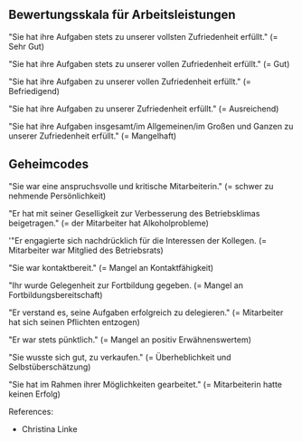 ## Bewertungsskala für Arbeitsleistungen
"Sie hat ihre Aufgaben stets zu unserer vollsten Zufriedenheit erfüllt."
(= Sehr Gut)

"Sie hat ihre Aufgaben stets zu unserer vollen Zufriedenheit erfüllt."
(= Gut)

"Sie hat ihre Aufgaben zu unserer vollen Zufriedenheit erfüllt."
(= Befriedigend)

"Sie hat ihre Aufgaben zu unserer Zufriedenheit erfüllt."
(= Ausreichend)

"Sie hat ihre Aufgaben insgesamt/im Allgemeinen/im Großen und Ganzen zu unserer Zufriedenheit erfüllt."
(= Mangelhaft)

## Geheimcodes
"Sie war eine anspruchsvolle und kritische Mitarbeiterin."
(= schwer zu nehmende Persönlichkeit)

"Er hat mit seiner Geselligkeit zur Verbesserung des Betriebsklimas beigetragen."
(= der Mitarbeiter hat Alkoholprobleme)

'"Er engagierte sich nachdrücklich für die Interessen der Kollegen.
(= Mitarbeiter war Mitglied des Betriebsrats)

"Sie war kontaktbereit."
(= Mangel an Kontaktfähigkeit)

"Ihr wurde Gelegenheit zur Fortbildung gegeben.
(= Mangel an Fortbildungsbereitschaft)

"Er verstand es, seine Aufgaben erfolgreich zu delegieren."
(= Mitarbeiter hat sich seinen Pflichten entzogen)

"Er war stets pünktlich."
(= Mangel an positiv Erwähnenswertem)

"Sie wusste sich gut, zu verkaufen."
(= Überheblichkeit und Selbstüberschätzung)

"Sie hat im Rahmen ihrer Möglichkeiten gearbeitet."
(= Mitarbeiterin hatte keinen Erfolg)


References:
- Christina Linke
